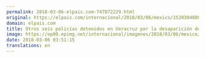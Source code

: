 ```yaml
---
permalink: 2018-03-06-elpais.com-747072229.html
original: https://elpais.com/internacional/2018/03/06/mexico/1520304808_451586.html#?ref=rss&format=simple&link=link
domain: elpais.com
title: Otros seis policías detenidos en Veracruz por la desaparición de un joven
image: https://ep00.epimg.net/internacional/imagenes/2018/03/06/mexico/1520304808_451586_1520305292_rrss_normal.jpg
date: 2018-03-06 03:51:15
translations: en
---
```


